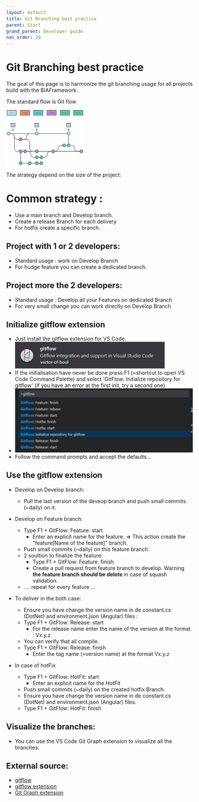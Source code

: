 ```yaml
---
layout: default
title: Git Branching best practice
parent: Start
grand_parent: Developer guide
nav_order: 20
---
```


# Git Branching best practice

The goal of this page is to harmonize the git branching usage for all projects build with the BIAFramework.

The standard flow is Git flow

![GitFlow](../../Images/GitFlow.png)

The strategy depend on the size of the project:

# Common strategy :
- Use a main branch and Develop branch.
- Create a release Branch for each delivery
- For hotfix create a specific branch.

## Project with 1 or 2 developers:
- Standard usage : work on Develop Branch
- For hudge feature you can create a dedicated branch.
  
## Project more the 2 developers:
- Standard usage : Develop all your Features on dedicated Branch
- For very small change you can work directly on Develop Branch

## Initialize gitflow extension
- Just install the gitflow extension for VS Code.
  ![GitFlowExtension](../../Images/GitFlowVSExtension.png)
- If the initialisation have never be done press F1 (=shortcut to open VS Code Command Palette) and select 'GitFlow: Initialize repository for gitflow' (if you have an error at the first init, try a second one)
- ![GitFlowInitializeRepository](../../Images/GitFlowInitializeRepository.png)
- Follow the command prompts and accept the defaults...

## Use the gitflow extension
- Develop on Develop branch:
  - Pull the last version of the deveop branch and push small commits (~daily) on it.
- Develop on Feature branch:
  -  Type F1 + GitFlow: Feature: start
     -  Enter an explicit name for the feature. 
        => This action create the "feature\[Name of the feature]" branch.
  -  Push small commits (~daily) on this feature branch.
  -  2 soultion to finalize the feature:
     -  Type F1 + GitFlow: Feature: finish 
     -  Create a pull request from feature branch to develop. Warning **the feature branch should be delete** in case of squash validation.
  -  .... repeat for every feature ...
- To deliver in the both case:
  - Ensure you have change the version name in de constant.cs (DotNet) and environment.json (Angular) files :
  - Type F1 + GitFlow: Release: start
    - For the release name enter the name of the version at the format : Vx.y.z
  - You can verify that all compile.
  - Type F1 + GitFlow: Release: finish 
    - Enter the tag name (=version name) at the format Vx.y.z

- In case of hotFix
  - Type F1 + GitFlow: HotFit: start 
    - Enter an explicit name for the HotFit
  - Push small commits (~daily) on the created hotfix Branch.
  - Ensure you have change the version name in de constant.cs (DotNet) and environment.json (Angular) files.
  - Type F1 + GitFlow: HotFit: finish
  
## Visualize the branches:
- You can use the VS Code Git Graph extension to visualize all the branches.

## External source:
* [gitflow](https://www.atlassian.com/fr/git/tutorials/comparing-workflows/gitflow-workflow/)
* [gitflow extension](https://github.com/vector-of-bool/vscode-gitflow)
* [Git Graph extension](https://marketplace.visualstudio.com/items?itemName=mhutchie.git-graph)

